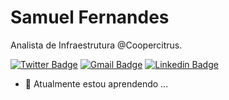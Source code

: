 # Samuel Fernandes

Analista de Infraestrutura @Coopercitrus.

[![Twitter Badge](https://img.shields.io/badge/-@Samuel02199550-2bbd7e?style=social&logo=twitter&logoColor=4991DA&link=https://twitter.com/Samuel02199550)](https://twitter.com/Samuel02199550) [![Gmail Badge](https://img.shields.io/badge/-samuelfernandesotaviano@gmail.com-2bbd7e?style=social&logo=Gmail&logoColor=D43035&link=mailto:samuelfernandesotaviano@gmail.com)](mailto:samuelfernandesotaviano@gmail.com) [![Linkedin Badge](https://img.shields.io/badge/-Samuel%20Fernandes-6633cc?style=social&logo=Linkedin&logoColor=4991DA&link=https://www.linkedin.com/in/diego-schell-fernandes/)](https://www.linkedin.com/in/diego-schell-fernandes/) 
- 🌱 Atualmente estou aprendendo ...
